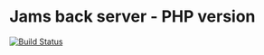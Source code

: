 Jams back server - PHP version
==============================

[![Build Status](https://travis-ci.org/glimberger/jams-back-php.svg?branch=master)](https://travis-ci.org/glimberger/jams-back-php)

